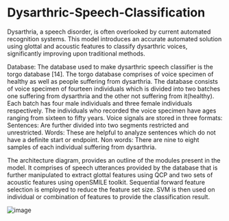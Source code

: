 # Dysarthric-Speech-Classification
Dysarthria, a speech disorder, is often overlooked by current automated recognition systems. This model introduces an accurate automated solution using glottal and acoustic features to classify dysarthric voices, significantly improving upon traditional methods.

Database:
The database used to make dysarthric speech classifier is the torgo database [14]. The torgo database comprises of voice specimen of healthy as well as people suffering from dysarthria. The database consists of voice specimen of fourteen individuals which is divided into two batches one suffering from dysarthria and the other not suffering from it(healthy). Each batch has four male individuals and three female individuals respectively. The individuals who recorded the voice specimen have ages ranging from sixteen to fifty years.
Voice signals are stored in three formats:
Sentences: Are further divided into two segments restricted and unrestricted.
Words: These are helpful to analyze sentences which do not have a definite start or endpoint.
Non words: There are nine to eight samples of each individual suffering from dysarthria.

The architecture diagram, provides an outline of the modules present in the model. It comprises of speech utterances provided by the database that is further manipulated to extract glottal features using QCP and two sets of acoustic features using openSMILE toolkit. Sequential forward feature selection is employed to reduce
the feature set size. SVM is then used on individual or combination of features to provide the classification result.

![image](https://github.com/Anshul-AM/Dysarthric-Speech-Classification-/assets/150291680/eb44cf0f-ebb0-4edd-b2ea-768970fe8809)
